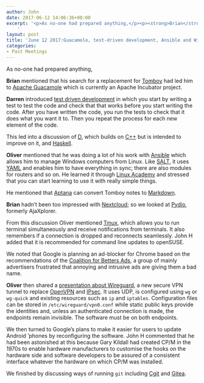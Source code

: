 ```yaml
---
author: John
date: 2017-06-12 14:06:36+00:00
excerpt: '<p>As no-one had prepared anything,</p><p><strong>Brian</strong> mentioned that his search for a replacement for <a href="https://wiki.gnome.org/Apps/Tomboy" type="text/html">Tomboy</a> had led him to <a href="https://guacamole.incubator.apache.org/" type="text/html">Apache Guacamole</a> which is currently an Apache Incubator project.</p>
	'
layout: post
title: 'June 12 2017:Guacamole, test-driven development, Ansible and Wireguard Meet'
categories:
- Past Meetings
---
```


<p>As no-one had prepared anything,</p><p><strong>Brian</strong> mentioned that his search for a replacement for <a href="https://wiki.gnome.org/Apps/Tomboy" type="text/html">Tomboy</a> had led him to <a href="https://guacamole.incubator.apache.org/" type="text/html">Apache Guacamole</a> which is currently an Apache Incubator project.</p><p><strong>Darren</strong> introduced <a href="https://en.wikipedia.org/wiki/Test-driven_development" type="text/html">test driven development</a> in which you start by writing a test to test the code and check that that works before you start writing the code. After you have written the code, you run the tests to check that it does what you want it to. Then you repeat the process for each new element of the code.</p><p>This led into a discussion of <a href="hhttp://dlang.org/" type="text/html">D</a>, which builds on <a href="https://en.wikipedia.org/wiki/C%2B%2B" type="text/html">C++</a> but is intended to improve on it, and <a href="https://www.haskell.org/" type="text/html">Haskell</a>.</p><p><strong>Oliver</strong> mentioned that he was doing a lot of his work with <a href="https://www.ansible.com/" type="text/html">Ansible</a> which allows him to manage Windows computers from Linux. Like <a href="https://saltstack.com/" type="text/html">SALT</a>, it uses <a href="http://yaml.org/|" type="text/html">YAML</a> and enables him to have everything in sync; there are also modules for routers and so on. He learned it through <a href="https://linuxacademy.com/devops/training/course/name/using-ansible-for-configuration-management-and-deployments" type="text/html">Linux Academy</a> and stressed that you can start learning to use it with really simple things.</p><p>He mentioned that <a href="http://www.aptana.com/" type="text/html">Aptana</a> can convert Tomboy notes to <a href="https://en.wikipedia.org/wiki/Markdown" type="text/html">Markdown</a>.</p><p><strong>Brian</strong> hadn’t been too impressed with <a href="hhttps://nextcloud.com/" type="text/html">Nextcloud</a>; so we looked at <a href="https://pydio.com/" type="text/html">Pydio</a>, formerly AjaXplorer.</p><p>From this discussion Oliver mentioned <a href="https://github.com/tmux/tmux/wiki" type="text/html">Tmux</a>, which allows you to run terminal simultaneously and receive notifications from terminals. It also remembers if a connection is dropped and reconnects seamlessly. John H added that it is recommended for command line updates to openSUSE.</p><p>We noted that Google is planning an ad-blocker for Chrome based on the recommendations of the <a href="https://www.betterads.org/standards/" type="text/html">Coalition for Betters Ads</a>, a group of mainly advertisers frustrated that annoying and intrusive ads are giving them a bad name.</p><p><strong>Oliver</strong> then shared a <a href="https://www.wireguard.io/presentations/" type="text/html">presentation about Wireguard</a>, a new secure VPN tunnel to replace <a href="https://openvpn.net/" type="text/html">OpenVPN</a> and <a href="https://en.wikipedia.org/wiki/IPsec" type="text/html">IPsec</a>. It uses UDP, is configured using <code>wg</code> or <code>wg-quick</code> and existing resources such as <code>ip</code> and <code>iptables</code>. Configuration files can be stored in <code>/etc/wireguard/vpn0.conf</code> while static public keys provide the identities and, unless an authenticated connection is made, the endpoints remain invisible. The software must be on both endpoints.</p><p>We then turned to Google’s plans to make it easier for users to update Android ’phones by reconfiguring the software. John H commented that he had been astonished at this because Gary Kildall had created CP/M in the 1970s to enable hardware manufacturers to customise the hooks on the hardware side and software developers to be assured of a consistent interface whatever the hardware on which CP/M was installed.</p><p>We finished by discussing ways of running <code>git</code> including <a href="https://wiki.gentoo.org/wiki/Cgit" type="text/html">Cgit</a> and <a href="https://gitea.io/en-US/" type="text/html">Gitea</a>.</p>


